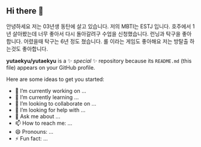## Hi there 👋
안녕하세요 저는 03년생 동탄에 살고 있습니다. 
저의 MBTI는 ESTJ 입니다. 
호주에서 1년 살아봤는데 너무 좋아서 다시 돌아갈려구 수업을 신청했습니다.
런닝과 탁구을 좋아합니다. 어렸을때 탁구는 6년 정도 쳤습니다.
롤 이라는 게임도 좋아해요
저는 방탈출 하는것도 좋아합니다.

**yutaekyu/yutaekyu** is a ✨ _special_ ✨ repository because its `README.md` (this file) appears on your GitHub profile.

Here are some ideas to get you started:

- 🔭 I’m currently working on ...
- 🌱 I’m currently learning ...
- 👯 I’m looking to collaborate on ...
- 🤔 I’m looking for help with ...
- 💬 Ask me about ...
- 📫 How to reach me: ...
- 😄 Pronouns: ...
- ⚡ Fun fact: ...
